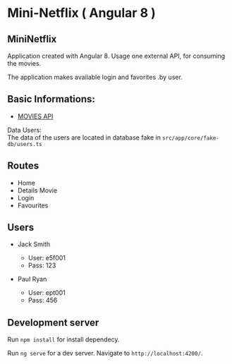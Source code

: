 # Mini-Netflix ( Angular 8 )
## MiniNetflix


Application created with Angular 8.
Usage one external API, for consuming the movies.

The application makes available login and favorites .by user.

## Basic Informations:

- [MOVIES API](https://www.themoviedb.org/documentation/api)

Data Users:\
The data of the users are located in database fake in `src/app/core/fake-db/users.ts`

## Routes
- Home
- Details Movie
- Login
- Favourites

## Users
- Jack Smith
    - User: e5f001
    - Pass: 123

- Paul Ryan
    - User: ept001
    - Pass: 456

## Development server
Run `npm install` for install dependecy.

Run `ng serve` for a dev server. Navigate to `http://localhost:4200/`.

